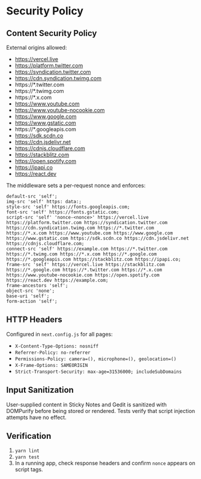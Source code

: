 # Security Policy

## Content Security Policy

External origins allowed:
- https://vercel.live
- https://platform.twitter.com
- https://syndication.twitter.com
- https://cdn.syndication.twimg.com
- https://*.twitter.com
- https://*.twimg.com
- https://*.x.com
- https://www.youtube.com
- https://www.youtube-nocookie.com
- https://www.google.com
- https://www.gstatic.com
- https://*.googleapis.com
- https://sdk.scdn.co
- https://cdn.jsdelivr.net
- https://cdnjs.cloudflare.com
- https://stackblitz.com
- https://open.spotify.com
- https://ipapi.co
- https://react.dev

The middleware sets a per-request nonce and enforces:
```
default-src 'self';
img-src 'self' https: data:;
style-src 'self' https://fonts.googleapis.com;
font-src 'self' https://fonts.gstatic.com;
script-src 'self' 'nonce-<nonce>' https://vercel.live https://platform.twitter.com https://syndication.twitter.com https://cdn.syndication.twimg.com https://*.twitter.com https://*.x.com https://www.youtube.com https://www.google.com https://www.gstatic.com https://sdk.scdn.co https://cdn.jsdelivr.net https://cdnjs.cloudflare.com;
connect-src 'self' https://example.com https://*.twitter.com https://*.twimg.com https://*.x.com https://*.google.com https://*.googleapis.com https://stackblitz.com https://ipapi.co;
frame-src 'self' https://vercel.live https://stackblitz.com https://*.google.com https://*.twitter.com https://*.x.com https://www.youtube-nocookie.com https://open.spotify.com https://react.dev https://example.com;
frame-ancestors 'self';
object-src 'none';
base-uri 'self';
form-action 'self';
```

## HTTP Headers

Configured in `next.config.js` for all pages:
- `X-Content-Type-Options: nosniff`
- `Referrer-Policy: no-referrer`
- `Permissions-Policy: camera=(), microphone=(), geolocation=()`
- `X-Frame-Options: SAMEORIGIN`
- `Strict-Transport-Security: max-age=31536000; includeSubDomains`

## Input Sanitization

User-supplied content in Sticky Notes and Gedit is sanitized with DOMPurify before being stored or rendered. Tests verify that script injection attempts have no effect.

## Verification

1. `yarn lint`
2. `yarn test`
3. In a running app, check response headers and confirm `nonce` appears on script tags.
